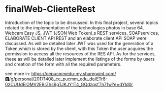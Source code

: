 # finalWeb-ClienteRest

Introduction of the topic to be discussed. In this final project, several topics related to the implementation of the technologies photos in base 64, Webcam Easy JS, JWT (JSON Web Token),s REST services, SOAPservices, ELABORATE CLIENT API REST and an elaborate client API SOAP were discussed. As will be detailed later JWT was used for the generation of a Token,which is stored by the client, with this Token the user acquires the permission to access all the resources of the RES API. As for the services, these as will be detailed later implement the listings of the forms by users and creation of the form with all the required parameters.

see more in: https://cepucmmedu-my.sharepoint.com/🅱️/g/personal/20171408_ce_pucmm_edu_do/ETr8-02CUUdEiOMV2EBrZhsBgTJKJY1T4_GQdzqsfTh71w?e=dYld0r
